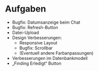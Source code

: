 # Aufgaben

- Bugfix: Datumsanzeige beim Chat
- Bugfix: Refresh-Button
- Datei-Upload
- Design Verbesserungen:
    - Responsive Layout
    - Bugfix: Scrollbar
    - (Eventuell andere Farbanpassungen)
- Verbesserungen im Datenbankmodell
- „Finding Erledigt“ Button